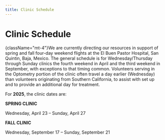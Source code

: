 ```yaml
---
title: Clinic Schedule
---
```

# Clinic Schedule

{className="mt-4"}We are currently directing our resources in support of spring and fall four-day weekend flights at the El Buen Pastor Hospital, San Quintin, Baja, Mexico. The general schedule is for Wednesday/Thursday through Sunday clinics the fourth weekend in April and the third weekend in September, with exceptions to that timing common.  Volunteers serving in the Optometry portion of the clinic often travel a day earlier (Wednesday) than volunteers originating from Southern California, to assist with set up and to provide an additional day for treatment.

For **2025**, the clinic dates are:

**SPRING CLINIC**

Wednesday, April 23 – Sunday, April 27

**FALL CLINIC**

Wednesday, September 17 – Sunday, September 21

